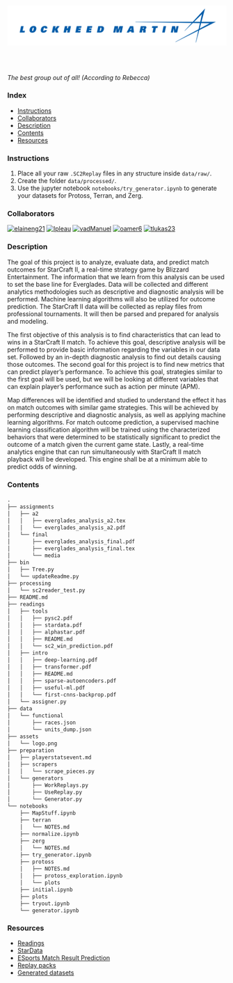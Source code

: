 <p align="center">
  <img src="./assets/logo.png" alt="Everglades Analytics" width="512px" />
</p>
<br/><br/>

<!--
![](https://img.shields.io/static/v1?label=PHP&message=7.3.11&color=a6050d)
![](https://img.shields.io/static/v1?label=phpMyAdmin&message=5.0.1&color=orange)
![](https://img.shields.io/static/v1?label=Apache%20(Unix)&message=2.4.41&color=387f78)
![](https://img.shields.io/static/v1?label=MySQL&message=8.0.19&color=blue)
-->

*The best group out of all! (According to Rebecca)*  

### Index
- [Instructions](#instructions)
- [Collaborators](#collaborators)
- [Description](#description)
- [Contents](#contents)
- [Resources](#resources)

### Instructions

1. Place all your raw `.SC2Replay` files in any structure inside `data/raw/`.
2. Create the folder `data/processed/`.
3. Use the jupyter notebook `notebooks/try_generator.ipynb` to generate your datasets for Protoss, Terran, and Zerg.

### Collaborators
<p>
  <a href="https://www.github.com/elaineng21"><img src="https://avatars2.githubusercontent.com/u/65362312?s=400&v=4" alt="elaineng21" width="50px" /></a>
  <a href="https://www.github.com/Ipleau"><img src="https://avatars2.githubusercontent.com/u/46537009?s=400&v=4" alt="Ipleau" width="50px" /></a>
  <a href="https://www.github.com/vadManuel"><img src="https://avatars2.githubusercontent.com/u/7086685?s=400&u=a654bb2b5e4749953357409ed095979211e2daa6&v=4" alt="vadManuel" width="50px" /></a>
  <a href="https://www.github.com/oamer6"><img src="https://avatars2.githubusercontent.com/u/50599492?s=400&v=4" alt="oamer6" width="50px" /></a>
  <a href="https://www.github.com/tlukas23"><img src="https://avatars1.githubusercontent.com/u/55116369?s=400&v=4" alt="tlukas23" width="50px" /></a>
</p>

### Description
The goal of this project is to analyze, evaluate data, and predict match outcomes for StarCraft II, a real-time strategy game by Blizzard Entertainment. The information that we learn from this analysis can be used to set the base line for Everglades. Data will be collected and different analytics methodologies such as descriptive and diagnostic analysis will be performed. Machine learning algorithms will also be utilized for outcome prediction. The StarCraft II data will be collected as replay files from professional tournaments. It will then be parsed and prepared for analysis and modeling.

The first objective of this analysis is to find characteristics that can lead to wins in a StarCraft II match. To achieve this goal, descriptive analysis will be performed to provide basic information regarding the variables in our data set. Followed by an in-depth diagnostic analysis to find out details causing those outcomes. The second goal for this project is to find new metrics that can predict player’s performance. To achieve this goal, strategies similar to the first goal will be used, but we will be looking at different variables that can explain player’s performance such as action per minute (APM).

Map differences will be identified and studied to understand the effect it has on match outcomes with similar game strategies. This will be achieved by performing descriptive and diagnostic analysis, as well as applying machine learning algorithms. For match outcome prediction, a supervised machine learning classification algorithm will be trained using the characterized behaviors that were determined to be statistically significant to predict the outcome of a match given the current game state. Lastly, a real-time analytics engine that can run simultaneously with StarCraft II match playback will be developed. This engine shall be at a minimum able to predict odds of winning. 


### Contents
```
.
├── assignments
│   ├── a2
│   │   ├── everglades_analysis_a2.tex
│   │   └── everglades_analysis_a2.pdf
│   └── final
│       ├── everglades_analysis_final.pdf
│       ├── everglades_analysis_final.tex
│       └── media
├── bin
│   ├── Tree.py
│   └── updateReadme.py
├── processing
│   └── sc2reader_test.py
├── README.md
├── readings
│   ├── tools
│   │   ├── pysc2.pdf
│   │   ├── stardata.pdf
│   │   ├── alphastar.pdf
│   │   ├── README.md
│   │   └── sc2_win_prediction.pdf
│   ├── intro
│   │   ├── deep-learning.pdf
│   │   ├── transformer.pdf
│   │   ├── README.md
│   │   ├── sparse-autoencoders.pdf
│   │   ├── useful-ml.pdf
│   │   └── first-cnns-backprop.pdf
│   └── assigner.py
├── data
│   └── functional
│       ├── races.json
│       └── units_dump.json
├── assets
│   └── logo.png
├── preparation
│   ├── playerstatsevent.md
│   ├── scrapers
│   │   └── scrape_pieces.py
│   └── generators
│       ├── WorkReplays.py
│       ├── UseReplay.py
│       └── Generator.py
└── notebooks
    ├── MapStuff.ipynb
    ├── terran
    │   └── NOTES.md
    ├── normalize.ipynb
    ├── zerg
    │   └── NOTES.md
    ├── try_generator.ipynb
    ├── protoss
    │   ├── NOTES.md
    │   ├── protoss_exploration.ipynb
    │   └── plots
    ├── initial.ipynb
    ├── plots
    ├── tryout.ipynb
    └── generator.ipynb
```


### Resources
- [Readings](/readings)
- [StarData](https://github.com/TorchCraft/StarData)
- [ESports Match Result Prediction](https://www.groundai.com/project/real-time-esports-match-result-prediction/1)
- [Replay packs](https://drive.google.com/drive/u/0/folders/1pJ1YhX--CKeL-LfHLv51RCu--aFAjj5P)
- [Generated datasets](https://drive.google.com/drive/folders/1vX-kV6igbE20wPHGDbz-XEXTmzAwSst4?usp=sharing)